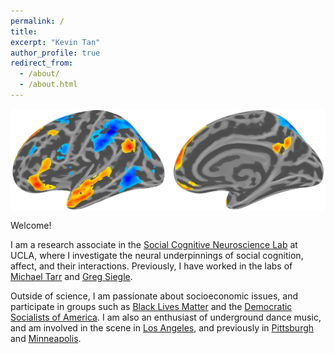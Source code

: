 ```yaml
---
permalink: /
title:
excerpt: "Kevin Tan"
author_profile: true
redirect_from: 
  - /about/
  - /about.html
---
```

<img style="display:block; margin-left: auto; margin-right: auto" src='/images/WhyHow50_white.png'>

Welcome!

I am a research associate in the [Social Cognitive Neuroscience Lab](http://www.scn.ucla.edu) at UCLA, where I investigate the neural underpinnings of social cognition, affect, and their interactions. Previously, I have worked in the labs of [Michael Tarr](http://tarrlab.org) and [Greg Siegle](http://www.wpic.pitt.edu/research/pican/). 

Outside of science, I am passionate about socioeconomic issues, and participate in groups such as [Black Lives Matter](https://blacklivesmatter.com/) and the [Democratic Socialists of America](http://www.dsausa.org/). I am also an enthusiast of underground dance music, and am involved in the scene in [Los Angeles](https://www.kcet.org/shows/real-scenes/episodes/los-angeles), and previously in [Pittsburgh](http://www.electronicbeats.net/hot-mass-pittsburgh) and [Minneapolis](https://blog.thecurrent.org/2016/11/is-minneapolis-techno-having-a-renaissance).
